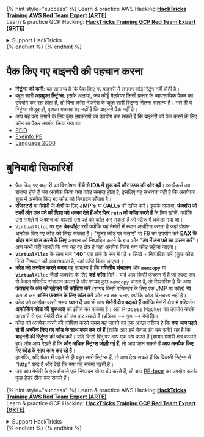 {% hint style="success" %}
Learn & practice AWS Hacking:<img src="/.gitbook/assets/arte.png" alt="" data-size="line">[**HackTricks Training AWS Red Team Expert (ARTE)**](https://training.hacktricks.xyz/courses/arte)<img src="/.gitbook/assets/arte.png" alt="" data-size="line">\
Learn & practice GCP Hacking: <img src="/.gitbook/assets/grte.png" alt="" data-size="line">[**HackTricks Training GCP Red Team Expert (GRTE)**<img src="/.gitbook/assets/grte.png" alt="" data-size="line">](https://training.hacktricks.xyz/courses/grte)

<details>

<summary>Support HackTricks</summary>

* Check the [**subscription plans**](https://github.com/sponsors/carlospolop)!
* **Join the** 💬 [**Discord group**](https://discord.gg/hRep4RUj7f) or the [**telegram group**](https://t.me/peass) or **follow** us on **Twitter** 🐦 [**@hacktricks\_live**](https://twitter.com/hacktricks\_live)**.**
* **Share hacking tricks by submitting PRs to the** [**HackTricks**](https://github.com/carlospolop/hacktricks) and [**HackTricks Cloud**](https://github.com/carlospolop/hacktricks-cloud) github repos.

</details>
{% endhint %}
{% endhint %}


# पैक किए गए बाइनरी की पहचान करना

* **स्ट्रिंग्स की कमी**: यह सामान्य है कि पैक किए गए बाइनरी में लगभग कोई स्ट्रिंग नहीं होती है।
* बहुत सारी **अप्रयुक्त स्ट्रिंग्स**: इसके अलावा, जब कोई मैलवेयर किसी प्रकार के व्यावसायिक पैकर का उपयोग कर रहा होता है, तो बिना क्रॉस-रेफरेंस के बहुत सारी स्ट्रिंग्स मिलना सामान्य है। भले ही ये स्ट्रिंग्स मौजूद हों, इसका मतलब यह नहीं है कि बाइनरी पैक नहीं है।
* आप यह पता लगाने के लिए कुछ उपकरणों का उपयोग कर सकते हैं कि बाइनरी को पैक करने के लिए कौन सा पैकर उपयोग किया गया था:
* [PEiD](http://www.softpedia.com/get/Programming/Packers-Crypters-Protectors/PEiD-updated.shtml)
* [Exeinfo PE](http://www.softpedia.com/get/Programming/Packers-Crypters-Protectors/ExEinfo-PE.shtml)
* [Language 2000](http://farrokhi.net/language/)

# बुनियादी सिफारिशें

* पैक किए गए बाइनरी का विश्लेषण **नीचे से IDA में शुरू करें और ऊपर की ओर बढ़ें**। अनपैकर्स तब समाप्त होते हैं जब अनपैक किया गया कोड समाप्त होता है, इसलिए यह संभावना नहीं है कि अनपैकर शुरू में अनपैक किए गए कोड को निष्पादन सौंपता है।
* **रजिस्टरों** या **मेमोरी** के **क्षेत्रों** के लिए **JMP's** या **CALLs** की खोज करें। इसके अलावा, **फंक्शंस जो तर्कों और एक पते की दिशा को धक्का देते हैं और फिर `retn` को कॉल करते हैं** के लिए खोजें, क्योंकि उस मामले में फंक्शन की वापसी उस पते को कॉल कर सकती है जो स्टैक में धकेला गया था।
* `VirtualAlloc` पर एक **ब्रेकपॉइंट** रखें क्योंकि यह मेमोरी में स्थान आवंटित करता है जहां प्रोग्राम अनपैक किए गए कोड को लिख सकता है। "यूजर कोड पर चलाएं" या F8 का उपयोग करें **EAX के अंदर मान प्राप्त करने के लिए** फंक्शन को निष्पादित करने के बाद और "**डंप में उस पते का पालन करें**"। आप कभी नहीं जानते कि क्या यह वह क्षेत्र है जहां अनपैक किया गया कोड सहेजा जाएगा।
* **`VirtualAlloc`** के साथ मान "**40**" एक तर्क के रूप में पढ़ें + लिखें + निष्पादित करें (कुछ कोड जिसे निष्पादन की आवश्यकता है, यहां कॉपी किया जाएगा)।
* **कोड को अनपैक करते समय** यह सामान्य है कि **गणितीय संचालन** और **`memcopy`** या **`Virtual`**`Alloc` जैसी फंक्शंस के लिए **कई कॉल** मिलें। यदि आप किसी फंक्शन में हैं जो स्पष्ट रूप से केवल गणितीय संचालन करता है और शायद कुछ `memcopy` करता है, तो सिफारिश है कि आप **फंक्शन के अंत को खोजने की कोशिश करें** (शायद किसी रजिस्टर के लिए एक JMP या कॉल) **या** कम से कम **अंतिम फंक्शन के लिए कॉल करें** और तब तक चलाएं क्योंकि कोड दिलचस्प नहीं है।
* कोड को अनपैक करते समय **ध्यान दें** जब भी आप **मेमोरी क्षेत्र बदलते हैं** क्योंकि मेमोरी क्षेत्र में परिवर्तन **अनपैकिंग कोड की शुरुआत** को इंगित कर सकता है। आप Process Hacker का उपयोग करके आसानी से एक मेमोरी क्षेत्र को डंप कर सकते हैं (प्रक्रिया --> गुण --> मेमोरी)।
* कोड को अनपैक करने की कोशिश करते समय यह जानने का एक अच्छा तरीका है कि **क्या आप पहले से ही अनपैक किए गए कोड के साथ काम कर रहे हैं** (ताकि आप इसे केवल डंप कर सकें) यह है कि **बाइनरी की स्ट्रिंग्स की जांच करें**। यदि किसी बिंदु पर आप एक जंप करते हैं (शायद मेमोरी क्षेत्र बदलते हुए) और आप देखते हैं कि **और अधिक स्ट्रिंग्स जोड़ी गई हैं**, तो आप जान सकते हैं **आप अनपैक किए गए कोड के साथ काम कर रहे हैं**।\
हालांकि, यदि पैकर में पहले से ही बहुत सारी स्ट्रिंग्स हैं, तो आप देख सकते हैं कि कितनी स्ट्रिंग्स में "http" शब्द है और देखें कि क्या यह संख्या बढ़ती है।
* जब आप मेमोरी के एक क्षेत्र से एक निष्पादन योग्य डंप करते हैं, तो आप [PE-bear](https://github.com/hasherezade/pe-bear-releases/releases) का उपयोग करके कुछ हेडर ठीक कर सकते हैं।

{% hint style="success" %}
Learn & practice AWS Hacking:<img src="/.gitbook/assets/arte.png" alt="" data-size="line">[**HackTricks Training AWS Red Team Expert (ARTE)**](https://training.hacktricks.xyz/courses/arte)<img src="/.gitbook/assets/arte.png" alt="" data-size="line">\
Learn & practice GCP Hacking: <img src="/.gitbook/assets/grte.png" alt="" data-size="line">[**HackTricks Training GCP Red Team Expert (GRTE)**<img src="/.gitbook/assets/grte.png" alt="" data-size="line">](https://training.hacktricks.xyz/courses/grte)

<details>

<summary>Support HackTricks</summary>

* Check the [**subscription plans**](https://github.com/sponsors/carlospolop)!
* **Join the** 💬 [**Discord group**](https://discord.gg/hRep4RUj7f) or the [**telegram group**](https://t.me/peass) or **follow** us on **Twitter** 🐦 [**@hacktricks\_live**](https://twitter.com/hacktricks\_live)**.**
* **Share hacking tricks by submitting PRs to the** [**HackTricks**](https://github.com/carlospolop/hacktricks) and [**HackTricks Cloud**](https://github.com/carlospolop/hacktricks-cloud) github repos.

</details>
{% endhint %}
</details>
{% endhint %}
